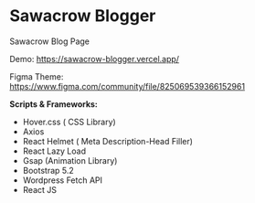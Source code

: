
# Sawacrow Blogger
 Sawacrow Blog Page

Demo: https://sawacrow-blogger.vercel.app/   		

Figma Theme: https://www.figma.com/community/file/825069539366152961


**Scripts & Frameworks:**
 - Hover.css ( CSS Library)
 - Axios
 - React Helmet ( Meta Description-Head Filler)
 - React Lazy Load 
 - Gsap (Animation Library)
 - Bootstrap 5.2
 - Wordpress Fetch API
 - React JS
